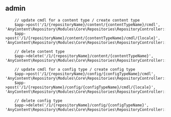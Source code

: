 
## admin
        // update cmdl for a content type / create content type
        $app->post('/1/{repositoryName}/content/{contentTypeName}/cmdl', 'AnyContent\Repository\Modules\Core\Repositories\RepositoryController::postContentTypeCMDL');
        $app->post('/1/{repositoryName}/content/{contentTypeName}/cmdl/{locale}', 'AnyContent\Repository\Modules\Core\Repositories\RepositoryController::postContentTypeCMDL');

        // delete content type
        $app->delete('/1/{repositoryName}/content/{contentTypeName}', 'AnyContent\Repository\Modules\Core\Repositories\RepositoryController::deleteContentType');

        // update cmdl for a config type / create config type
        $app->post('/1/{repositoryName}/config/{configTypeName}/cmdl', 'AnyContent\Repository\Modules\Core\Repositories\RepositoryController::postConfigTypeCMDL');
        $app->post('/1/{repositoryName}/config/{configTypeName}/cmdl/{locale}', 'AnyContent\Repository\Modules\Core\Repositories\RepositoryController::postConfigTypeCMDL');

        // delete config type
        $app->delete('/1/{repositoryName}/config/{configTypeName}', 'AnyContent\Repository\Modules\Core\Repositories\RepositoryController::deleteConfigType');